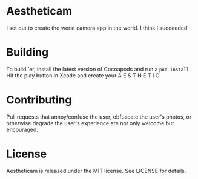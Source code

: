 # Aestheticam

I set out to create the worst camera app in the world.  I think I succeeded.

# Building

To build 'er, install the latest version of Cocoapods and run a `pod install`.  
Hit the play button in Xcode and create your A E S T H E T I C.

# Contributing

Pull requests that annoy/confuse the user, obfuscate the user's photos, or otherwise degrade the user's experience are not only welcome but encouraged.

# License

Aestheticam is released under the MIT license. See LICENSE for details.
